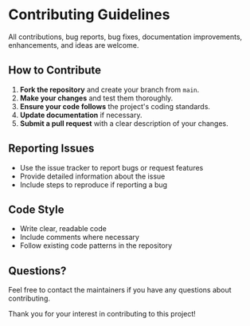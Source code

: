 # Contributing Guidelines

All contributions, bug reports, bug fixes, documentation improvements, enhancements, and ideas are welcome.

## How to Contribute

1. **Fork the repository** and create your branch from `main`.
2. **Make your changes** and test them thoroughly.
3. **Ensure your code follows** the project's coding standards.
4. **Update documentation** if necessary.
5. **Submit a pull request** with a clear description of your changes.

## Reporting Issues

- Use the issue tracker to report bugs or request features
- Provide detailed information about the issue
- Include steps to reproduce if reporting a bug

## Code Style

- Write clear, readable code
- Include comments where necessary
- Follow existing code patterns in the repository

## Questions?

Feel free to contact the maintainers if you have any questions about contributing.

Thank you for your interest in contributing to this project!
